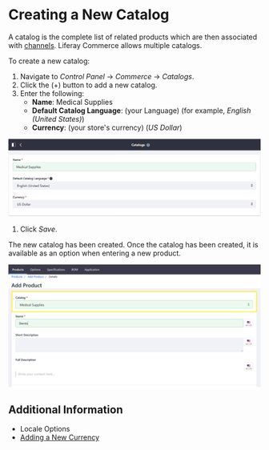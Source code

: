 # Creating a New Catalog

A catalog is the complete list of related products which are then associated with [channels](../creating-and-managing-products/channels/introduction-to-channels/README.md). Liferay Commerce allows multiple catalogs.

To create a new catalog:

1. Navigate to _Control Panel_ → _Commerce_ → _Catalogs_.
1. Click the (+) button to add a new catalog.
1. Enter the following:
    * **Name**: Medical Supplies
    * **Default Catalog Language**: (your Language) (for example, _English (United States)_)
    * **Currency**: (your store's currency) (_US Dollar_)

![New Catalog](./images/01.png)

1. Click _Save_.

The new catalog has been created. Once the catalog has been created, it is available as an option when entering a new product.

![Catalog and Products](./images/02.png)

## Additional Information

* Locale Options
* [Adding a New Currency](../../getting-started/currencies/adding-a-new-currency/README.md)
